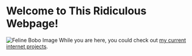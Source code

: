 # Welcome to This Ridiculous Webpage!
![Feline Bobo Image](https://cdn.discordapp.com/attachments/925393125214658620/984834135430406154/IMG_1697.jpg)
While you are here, you could check out [my current internet projects](./current_projects.html).

